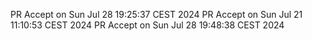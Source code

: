 PR Accept on Sun Jul 28 19:25:37 CEST 2024
PR Accept on Sun Jul 21 11:10:53 CEST 2024
PR Accept on Sun Jul 28 19:48:38 CEST 2024

